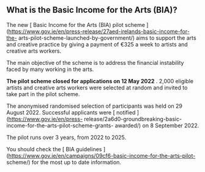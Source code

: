 ##  What is the Basic Income for the Arts (BIA)?

The new [ Basic Income for the Arts (BIA) pilot scheme
](https://www.gov.ie/en/press-release/27aed-irelands-basic-income-for-the-
arts-pilot-scheme-launched-by-government/) aims to support the arts and
creative practice by giving a payment of €325 a week to artists and creative
arts workers.

The main objective of the scheme is to address the financial instability faced
by many working in the arts.

**The pilot scheme closed for applications on 12 May 2022** . 2,000 eligible
artists and creative arts workers were selected at random and invited to take
part in the pilot scheme.

The anonymised randomised selection of participants was held on 29 August
2022. Successful applicants were [ notified ](https://www.gov.ie/en/press-
release/2a6d0-groundbreaking-basic-income-for-the-arts-pilot-scheme-grants-
awarded/) on 8 September 2022.

The pilot runs over 3 years, from 2022 to 2025.

You should check the [ BIA guidelines
](https://www.gov.ie/en/campaigns/09cf6-basic-income-for-the-arts-pilot-
scheme/) for the most up to date information.
